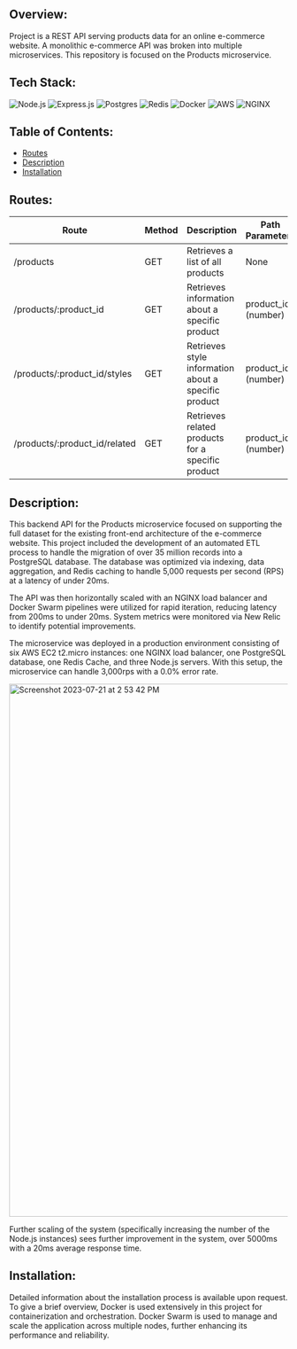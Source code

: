 ## Overview:
Project is a REST API serving products data for an online e-commerce website. A monolithic e-commerce API was broken into multiple microservices. This repository is focused on the Products microservice.

## Tech Stack:
![Node.js](https://img.shields.io/badge/Node-pink?style=for-the-badge&logo=npm&logoColor=black)
![Express.js](https://img.shields.io/badge/Express-black?style=for-the-badge&logo=express&logoColor=white)
![Postgres](https://img.shields.io/badge/postgres-%23316192.svg?style=for-the-badge&logo=postgresql&logoColor=white)
![Redis](https://img.shields.io/badge/Redis-green?style=for-the-badge&logo=redis&logoColor=white)
![Docker](https://img.shields.io/badge/Docker-lightblue?style=for-the-badge&logo=docker&logoColor=white)
![AWS](https://img.shields.io/badge/AWS-black?style=for-the-badge&logo=amazon&logoColor=white)
![NGINX](https://img.shields.io/badge/Nginx-blue?style=for-the-badge&logo=nginx&logoColor=white)

## Table of Contents:
- [Routes](#Description)
- [Description](#Description)
- [Installation](#Installation)

## Routes:

| Route | Method | Description | Path Parameters |
|-------|--------|-------------|-----------------|
| /products | GET | Retrieves a list of all products | None |
| /products/:product_id | GET | Retrieves information about a specific product | product_id (number) |
| /products/:product_id/styles | GET | Retrieves style information about a specific product | product_id (number) |
| /products/:product_id/related | GET | Retrieves related products for a specific product | product_id (number) |

## Description:
This backend API for the Products microservice focused on supporting the full dataset for the existing front-end architecture of the e-commerce website. This project included the development of an automated ETL process to handle the migration of over 35 million records into a PostgreSQL database. The database was optimized via indexing, data aggregation, and Redis caching to handle 5,000 requests per second (RPS) at a latency of under 20ms.

The API was then horizontally scaled with an NGINX load balancer and Docker Swarm pipelines were utilized for rapid iteration, reducing latency from 200ms to under 20ms. System metrics were monitored via New Relic to identify potential improvements.

The microservice was deployed in a production environment consisting of six AWS EC2 t2.micro instances: one NGINX load balancer, one PostgreSQL database, one Redis Cache, and three Node.js servers. With this setup, the microservice can handle 3,000rps with a 0.0% error rate.

<img width="962" alt="Screenshot 2023-07-21 at 2 53 42 PM" src="https://github.com/RPP2210-Daisy/SDC-Team-Daisy-ProductsAPI/assets/106470519/54fdc45d-19f7-4a7e-b26f-342e36544617">

Further scaling of the system (specifically increasing the number of the Node.js instances) sees further improvement in the system, over 5000ms with a 20ms average response time.

  
## Installation:

Detailed information about the installation process is available upon request. To give a brief overview, Docker is used extensively in this project for containerization and orchestration. Docker Swarm is used to manage and scale the application across multiple nodes, further enhancing its performance and reliability.

